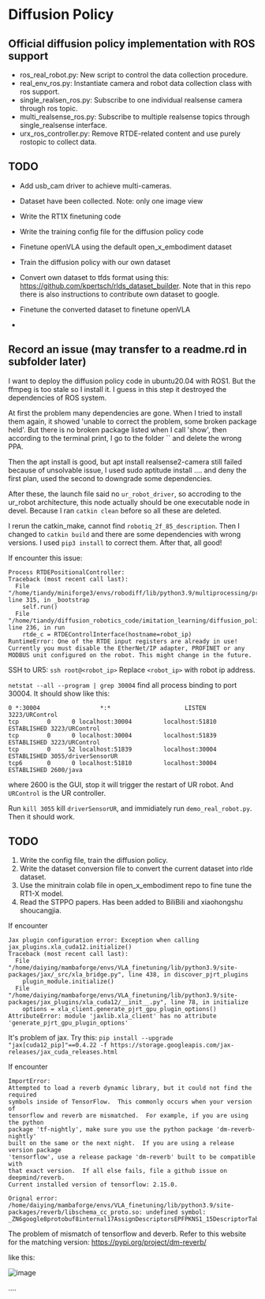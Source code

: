 # Diffusion Policy

## Official diffusion policy implementation with ROS support
- ros_real_robot.py: New script to control the data collection procedure.
- real_env_ros.py: Instantiate camera and robot data collection class with ros support.
- single_realsen_ros.py: Subscribe to one individual realsense camera through ros topic.
- multi_realsense_ros.py: Subscribe to multiple realsense topics through single_realsense interface.
- urx_ros_controller.py: Remove RTDE-related content and use purely rostopic to collect data. 

## TODO
- Add usb_cam driver to achieve multi-cameras.
- Dataset have been collected. Note: only one image view
- Write the RT1X finetuning code
- Write the training config file for the diffusion policy code

- Finetune openVLA using the default open_x_embodiment dataset
- Train the diffusion policy with our own dataset

- Convert own dataset to tfds format using this: https://github.com/kpertsch/rlds_dataset_builder. Note that in this repo there is also instructions to contribute own dataset to google.
- Finetune the converted dataset to finetune openVLA
- 


## Record an issue (may transfer to a readme.rd in subfolder later)
I want to deploy the diffusion policy code in ubuntu20.04 with ROS1. But the ffmpeg is too stale so I install it. I guess in this step it destroyed the dependencies of ROS system.

At first the problem many dependencies are gone. When I tried to install them again, it showed 'unable to correct the problem, some broken package held'. But there is no broken package listed when I call 'show', then according to the terminal print, I go to the folder `` and delete the wrong PPA.

Then the apt install is good, but apt install realsense2-camera still failed because of unsolvable issue, I used sudo aptitude install .... and deny the first plan, used the second to downgrade some dependencies.

After these, the launch file said no `ur_robot_driver`, so accroding to the ur_robot architecture, this node actually should be one executable node in devel. Because I ran `catkin clean` before so all these are deleted. 

I rerun the catkin_make, cannot find `robotiq_2f_85_description`. Then I changed to `catkin build` and there are some dependencies with wrong versions. I used `pip3 install` to correct them. After that, all good!

If encounter this issue:

```
Process RTDEPositionalController:
Traceback (most recent call last):
  File "/home/tiandy/miniforge3/envs/robodiff/lib/python3.9/multiprocessing/process.py", line 315, in _bootstrap
    self.run()
  File "/home/tiandy/diffusion_robotics_code/imitation_learning/diffusion_policy/diffusion_policy/real_world/rtde_interpolation_controller.py", line 236, in run
    rtde_c = RTDEControlInterface(hostname=robot_ip)
RuntimeError: One of the RTDE input registers are already in use! Currently you must disable the EtherNet/IP adapter, PROFINET or any MODBUS unit configured on the robot. This might change in the future.
```

SSH to UR5:
`ssh root@<robot_ip>`
Replace `<robot_ip>` with robot ip address.

`netstat --all --program | grep 30004` find all process binding to port 30004. It should show like this:
```
0 *:30004                 *:*                     LISTEN      3223/URControl  
tcp        0      0 localhost:30004         localhost:51810         ESTABLISHED 3223/URControl  
tcp        0      0 localhost:30004         localhost:51839         ESTABLISHED 3223/URControl  
tcp        0     52 localhost:51839         localhost:30004         ESTABLISHED 3055/driverSensorUR
tcp6       0      0 localhost:51810         localhost:30004         ESTABLISHED 2600/java       
```
where 2600 is the GUI, stop it will trigger the restart of UR robot. And `URControl` is the UR controller. 

Run `kill 3055` kill `driverSensorUR`, and immidiately run `demo_real_robot.py`. Then it should work.

## TODO
1. Write the config file, train the diffusion policy.
2. Write the dataset conversion file to convert the current dataset into rlde dataset.
3. Use the minitrain colab file in open_x_embodiment repo to fine tune the RT1-X model.
4. Read the STPPO papers. Has been added to BiliBili and xiaohongshu shoucangjia.

If encounter 

```
Jax plugin configuration error: Exception when calling jax_plugins.xla_cuda12.initialize()
Traceback (most recent call last):
  File "/home/daiying/mambaforge/envs/VLA_finetuning/lib/python3.9/site-packages/jax/_src/xla_bridge.py", line 438, in discover_pjrt_plugins
    plugin_module.initialize()
  File "/home/daiying/mambaforge/envs/VLA_finetuning/lib/python3.9/site-packages/jax_plugins/xla_cuda12/__init__.py", line 78, in initialize
    options = xla_client.generate_pjrt_gpu_plugin_options()
AttributeError: module 'jaxlib.xla_client' has no attribute 'generate_pjrt_gpu_plugin_options'
```

It's problem of jax. Try this:
`pip install --upgrade "jax[cuda12_pip]"==0.4.22 -f https://storage.googleapis.com/jax-releases/jax_cuda_releases.html`

If encounter

```
ImportError: 
Attempted to load a reverb dynamic library, but it could not find the required
symbols inside of TensorFlow.  This commonly occurs when your version of
tensorflow and reverb are mismatched.  For example, if you are using the python
package 'tf-nightly', make sure you use the python package 'dm-reverb-nightly'
built on the same or the next night.  If you are using a release version package
'tensorflow', use a release package 'dm-reverb' built to be compatible with
that exact version.  If all else fails, file a github issue on deepmind/reverb.
Current installed version of tensorflow: 2.15.0.

Orignal error:
/home/daiying/mambaforge/envs/VLA_finetuning/lib/python3.9/site-packages/reverb/libschema_cc_proto.so: undefined symbol: _ZN6google8protobuf8internal17AssignDescriptorsEPFPKNS1_15DescriptorTableEvEPSt9once_flagRKNS0_8MetadataE
```

The problem of mismatch of tensorflow and deverb. Refer to this website for the matching version: https://pypi.org/project/dm-reverb/

like this:

![image](https://github.com/user-attachments/assets/c4b987a4-962e-402e-bd13-481803c0cc53)


....

